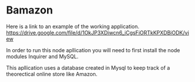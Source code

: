 # Bamazon

Here is a link to an example of the working application. https://drive.google.com/file/d/1OkJP3XDiwcn6_iCgsFiORTkKPXDBiODK/view

In order to run this node apllication you will need to first install the node modules Inquirer and MySQL.

This apllication uses a database created in Mysql to keep track of a theorectical online store like Amazon.
